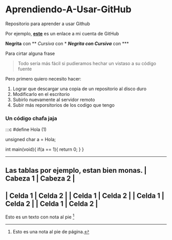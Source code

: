 # Aprendiendo-A-Usar-GitHub
Repositorio para aprender a usar Github

Por ejemplo, **[este](https://github.com/iCobiche)** es un enlace a mi cuenta de GitHub

**Negrita** con **
*Cursiva* con *
***Negrita con Cursiva*** con ***

Para cirtar alguna frase
> Todo sería más fácil si pudieramos
> hechar un vistaso a su código fuente

Pero primero quiero necesito hacer:
1. Lograr que descargar una copia de un repositorio al disco duro
2. Modificarlo en el escritorio
3. Subirlo nuevamente al servidor remoto
4. Subir más reporsitorios de los codigo que tengo

### Un código chafa jaja
:::c
#define Hola (1)

unsigned char a = Hola;

int main(void){
  if(a == 1){
    return 0;
  }
}

***

Las tablas por ejemplo, estan bien monas.
| Cabeza 1 | Cabeza 2 |
-----------------------
| Celda 1  | Celda 2  |
| Celda 1  | Celda 2  |
| Celda 1  | Celda 2  |
| Celda 1  | Celda 2  |
-----------------------

Esto es un texto con nota al pie [^1]
[^1]: Esto es una nota al pie de página.

